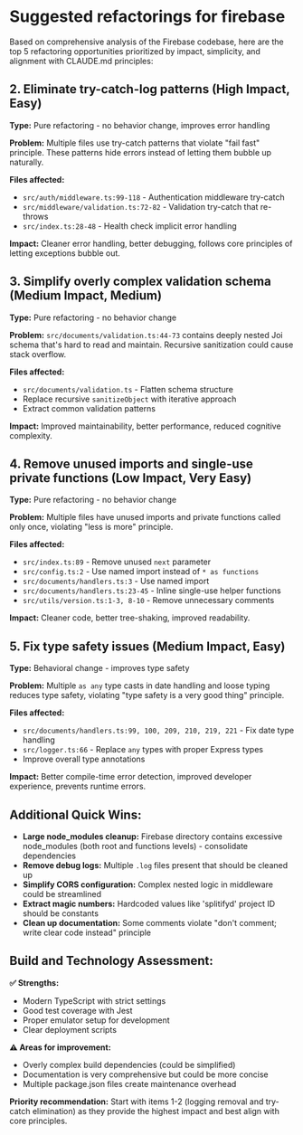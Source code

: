 # Suggested refactorings for firebase

Based on comprehensive analysis of the Firebase codebase, here are the top 5 refactoring opportunities prioritized by impact, simplicity, and alignment with CLAUDE.md principles:

## 2. **Eliminate try-catch-log patterns** (High Impact, Easy)
**Type:** Pure refactoring - no behavior change, improves error handling

**Problem:** Multiple files use try-catch patterns that violate "fail fast" principle. These patterns hide errors instead of letting them bubble up naturally.

**Files affected:**
- `src/auth/middleware.ts:99-118` - Authentication middleware try-catch
- `src/middleware/validation.ts:72-82` - Validation try-catch that re-throws
- `src/index.ts:28-48` - Health check implicit error handling

**Impact:** Cleaner error handling, better debugging, follows core principles of letting exceptions bubble out.

## 3. **Simplify overly complex validation schema** (Medium Impact, Medium)
**Type:** Pure refactoring - no behavior change

**Problem:** `src/documents/validation.ts:44-73` contains deeply nested Joi schema that's hard to read and maintain. Recursive sanitization could cause stack overflow.

**Files affected:**
- `src/documents/validation.ts` - Flatten schema structure
- Replace recursive `sanitizeObject` with iterative approach
- Extract common validation patterns

**Impact:** Improved maintainability, better performance, reduced cognitive complexity.

## 4. **Remove unused imports and single-use private functions** (Low Impact, Very Easy)
**Type:** Pure refactoring - no behavior change

**Problem:** Multiple files have unused imports and private functions called only once, violating "less is more" principle.

**Files affected:**
- `src/index.ts:89` - Remove unused `next` parameter
- `src/config.ts:2` - Use named import instead of `* as functions`
- `src/documents/handlers.ts:3` - Use named import
- `src/documents/handlers.ts:23-45` - Inline single-use helper functions
- `src/utils/version.ts:1-3, 8-10` - Remove unnecessary comments

**Impact:** Cleaner code, better tree-shaking, improved readability.

## 5. **Fix type safety issues** (Medium Impact, Easy)
**Type:** Behavioral change - improves type safety

**Problem:** Multiple `as any` type casts in date handling and loose typing reduces type safety, violating "type safety is a very good thing" principle.

**Files affected:**
- `src/documents/handlers.ts:99, 100, 209, 210, 219, 221` - Fix date type handling
- `src/logger.ts:66` - Replace `any` types with proper Express types
- Improve overall type annotations

**Impact:** Better compile-time error detection, improved developer experience, prevents runtime errors.

## Additional Quick Wins:

- **Large node_modules cleanup:** Firebase directory contains excessive node_modules (both root and functions levels) - consolidate dependencies
- **Remove debug logs:** Multiple `.log` files present that should be cleaned up
- **Simplify CORS configuration:** Complex nested logic in middleware could be streamlined
- **Extract magic numbers:** Hardcoded values like 'splitifyd' project ID should be constants
- **Clean up documentation:** Some comments violate "don't comment; write clear code instead" principle

## Build and Technology Assessment:

**✅ Strengths:**
- Modern TypeScript with strict settings
- Good test coverage with Jest
- Proper emulator setup for development
- Clear deployment scripts

**⚠️ Areas for improvement:**
- Overly complex build dependencies (could be simplified)
- Documentation is very comprehensive but could be more concise
- Multiple package.json files create maintenance overhead

**Priority recommendation:** Start with items 1-2 (logging removal and try-catch elimination) as they provide the highest impact and best align with core principles.